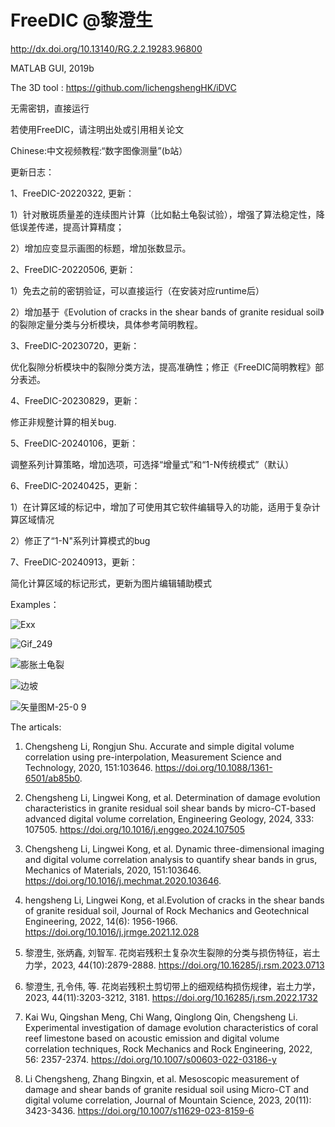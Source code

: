 # FreeDIC @黎澄生

http://dx.doi.org/10.13140/RG.2.2.19283.96800

MATLAB GUI, 2019b

The 3D tool : https://github.com/lichengshengHK/iDVC

无需密钥，直接运行

若使用FreeDIC，请注明出处或引用相关论文

Chinese:中文视频教程:“数字图像测量”(b站）


更新日志：

1、FreeDIC-20220322, 更新：

1）针对散斑质量差的连续图片计算（比如黏土龟裂试验），增强了算法稳定性，降低误差传递，提高计算精度；

2）增加应变显示画图的标题，增加张数显示。

  
2、FreeDIC-20220506, 更新：

1）免去之前的密钥验证，可以直接运行（在安装对应runtime后）

2）增加基于《Evolution of cracks in the shear bands of granite residual soil》的裂隙定量分类与分析模块，具体参考简明教程。


3、FreeDIC-20230720，更新：

优化裂隙分析模块中的裂隙分类方法，提高准确性；修正《FreeDIC简明教程》部分表述。


4、FreeDIC-20230829，更新：

修正非规整计算的相关bug.


5、FreeDIC-20240106，更新：

调整系列计算策略，增加选项，可选择“增量式”和“1-N传统模式”（默认）


6、FreeDIC-20240425，更新：

1）在计算区域的标记中，增加了可使用其它软件编辑导入的功能，适用于复杂计算区域情况

2）修正了“1-N"系列计算模式的bug

7、FreeDIC-20240913，更新：

简化计算区域的标记形式，更新为图片编辑辅助模式



Examples：

![Exx](https://user-images.githubusercontent.com/47877456/160369190-c371a4f0-f582-44a3-aadb-07902da2f8ac.gif)

![Gif_249](https://github.com/lichengshengHK/FreeDIC/assets/47877456/3a118f78-d376-4335-953a-777c07ee9f08)

![膨胀土龟裂](https://user-images.githubusercontent.com/47877456/160369238-41e62d23-bff2-4ede-88e9-bff7d86157a0.gif)

![边坡](https://user-images.githubusercontent.com/47877456/160369256-81297ffe-7fc1-4a14-aa2c-a3feefe9d639.gif)

![矢量图M-25-0 9](https://user-images.githubusercontent.com/47877456/160369301-0a89b474-cfcd-4aa2-b353-4626320be1ed.gif)



The articals:

1. Chengsheng Li, Rongjun Shu. Accurate and simple digital volume correlation using pre-interpolation, Measurement Science and Technology, 2020, 151:103646. https://doi.org/10.1088/1361-6501/ab85b0.

2. Chengsheng Li, Lingwei Kong, et al. Determination of damage evolution characteristics in granite residual soil shear bands by micro-CT-based advanced digital volume correlation, Engineering Geology, 2024, 333: 107505. https://doi.org/10.1016/j.enggeo.2024.107505

3. Chengsheng Li, Lingwei Kong, et al. Dynamic three-dimensional imaging and digital volume correlation analysis to quantify shear bands in grus, Mechanics of Materials, 2020, 151:103646. https://doi.org/10.1016/j.mechmat.2020.103646.

4. hengsheng Li, Lingwei Kong, et al.Evolution of cracks in the shear bands of granite residual soil, Journal of Rock Mechanics and Geotechnical Engineering, 2022, 14(6): 1956-1966. https://doi.org/10.1016/j.jrmge.2021.12.028

5. 黎澄生, 张炳鑫, 刘智军. 花岗岩残积土复杂次生裂隙的分类与损伤特征，岩土力学，2023, 44(10):2879-2888. https://doi.org/10.16285/j.rsm.2023.0713

6. 黎澄生, 孔令伟, 等. 花岗岩残积土剪切带上的细观结构损伤规律，岩土力学，2023, 44(11):3203-3212, 3181. https://doi.org/10.16285/j.rsm.2022.1732

7. Kai Wu, Qingshan Meng, Chi Wang, Qinglong Qin, Chengsheng Li. Experimental investigation of damage evolution characteristics of coral reef limestone based on acoustic emission and digital volume correlation techniques, Rock Mechanics and Rock Engineering, 2022, 56: 2357-2374. https://doi.org/10.1007/s00603-022-03186-y

8. Li Chengsheng, Zhang Bingxin, et al. Mesoscopic measurement of damage and shear bands of granite residual soil using Micro-CT and digital volume correlation, Journal of Mountain Science, 2023, 20(11): 3423-3436. https://doi.org/10.1007/s11629-023-8159-6



